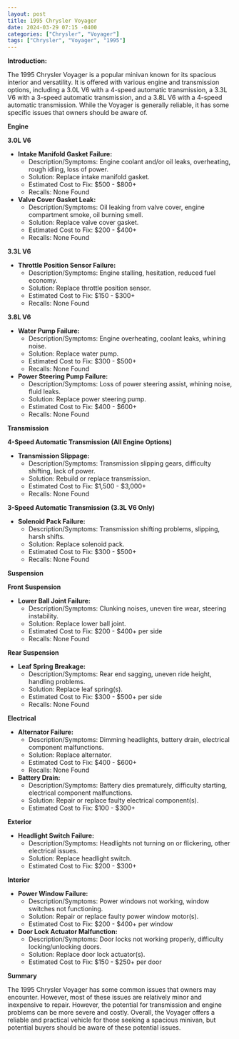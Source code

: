 ```yaml
---
layout: post
title: 1995 Chrysler Voyager
date: 2024-03-29 07:15 -0400
categories: ["Chrysler", "Voyager"]
tags: ["Chrysler", "Voyager", "1995"]
---
```

**Introduction:**

The 1995 Chrysler Voyager is a popular minivan known for its spacious interior and versatility. It is offered with various engine and transmission options, including a 3.0L V6 with a 4-speed automatic transmission, a 3.3L V6 with a 3-speed automatic transmission, and a 3.8L V6 with a 4-speed automatic transmission. While the Voyager is generally reliable, it has some specific issues that owners should be aware of.

**Engine**

**3.0L V6**
* **Intake Manifold Gasket Failure:**
    * Description/Symptoms: Engine coolant and/or oil leaks, overheating, rough idling, loss of power.
    * Solution: Replace intake manifold gasket.
    * Estimated Cost to Fix: $500 - $800+
    * Recalls: None Found
* **Valve Cover Gasket Leak:**
    * Description/Symptoms: Oil leaking from valve cover, engine compartment smoke, oil burning smell.
    * Solution: Replace valve cover gasket.
    * Estimated Cost to Fix: $200 - $400+
    * Recalls: None Found

**3.3L V6**
* **Throttle Position Sensor Failure:**
    * Description/Symptoms: Engine stalling, hesitation, reduced fuel economy.
    * Solution: Replace throttle position sensor.
    * Estimated Cost to Fix: $150 - $300+
    * Recalls: None Found

**3.8L V6**
* **Water Pump Failure:**
    * Description/Symptoms: Engine overheating, coolant leaks, whining noise.
    * Solution: Replace water pump.
    * Estimated Cost to Fix: $300 - $500+
    * Recalls: None Found
* **Power Steering Pump Failure:**
    * Description/Symptoms: Loss of power steering assist, whining noise, fluid leaks.
    * Solution: Replace power steering pump.
    * Estimated Cost to Fix: $400 - $600+
    * Recalls: None Found

**Transmission**

**4-Speed Automatic Transmission (All Engine Options)**
* **Transmission Slippage:**
    * Description/Symptoms: Transmission slipping gears, difficulty shifting, lack of power.
    * Solution: Rebuild or replace transmission.
    * Estimated Cost to Fix: $1,500 - $3,000+
    * Recalls: None Found

**3-Speed Automatic Transmission (3.3L V6 Only)**
* **Solenoid Pack Failure:**
    * Description/Symptoms: Transmission shifting problems, slipping, harsh shifts.
    * Solution: Replace solenoid pack.
    * Estimated Cost to Fix: $300 - $500+
    * Recalls: None Found

**Suspension**

**Front Suspension**
* **Lower Ball Joint Failure:**
    * Description/Symptoms: Clunking noises, uneven tire wear, steering instability.
    * Solution: Replace lower ball joint.
    * Estimated Cost to Fix: $200 - $400+ per side
    * Recalls: None Found

**Rear Suspension**
* **Leaf Spring Breakage:**
    * Description/Symptoms: Rear end sagging, uneven ride height, handling problems.
    * Solution: Replace leaf spring(s).
    * Estimated Cost to Fix: $300 - $500+ per side
    * Recalls: None Found

**Electrical**

* **Alternator Failure:**
    * Description/Symptoms: Dimming headlights, battery drain, electrical component malfunctions.
    * Solution: Replace alternator.
    * Estimated Cost to Fix: $400 - $600+
    * Recalls: None Found
* **Battery Drain:**
    * Description/Symptoms: Battery dies prematurely, difficulty starting, electrical component malfunctions.
    * Solution: Repair or replace faulty electrical component(s).
    * Estimated Cost to Fix: $100 - $300+

**Exterior**

* **Headlight Switch Failure:**
    * Description/Symptoms: Headlights not turning on or flickering, other electrical issues.
    * Solution: Replace headlight switch.
    * Estimated Cost to Fix: $200 - $300+

**Interior**

* **Power Window Failure:**
    * Description/Symptoms: Power windows not working, window switches not functioning.
    * Solution: Repair or replace faulty power window motor(s).
    * Estimated Cost to Fix: $200 - $400+ per window
* **Door Lock Actuator Malfunction:**
    * Description/Symptoms: Door locks not working properly, difficulty locking/unlocking doors.
    * Solution: Replace door lock actuator(s).
    * Estimated Cost to Fix: $150 - $250+ per door

**Summary**

The 1995 Chrysler Voyager has some common issues that owners may encounter. However, most of these issues are relatively minor and inexpensive to repair. However, the potential for transmission and engine problems can be more severe and costly. Overall, the Voyager offers a reliable and practical vehicle for those seeking a spacious minivan, but potential buyers should be aware of these potential issues.
